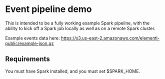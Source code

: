 
# Event pipeline demo
This is intended to be a fully working example Spark pipeline, with the ability to kick off a Spark 
job locally as well as on a remote Spark cluster.

Example events data here: https://s3.us-east-2.amazonaws.com/elementl-public/example-json.gz

## Requirements

You must have Spark installed, and you must set $SPARK_HOME.
